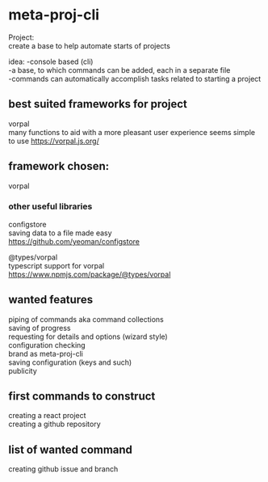 # meta-proj-cli

Project:  
create a base to help automate starts of projects  

idea:
-console based (cli)  
-a base, to which commands can be added, each in a separate file  
-commands can automatically accomplish tasks related to starting a project 

## best suited frameworks for project
vorpal  
many functions to aid with a more pleasant user experience  seems simple to use
https://vorpal.js.org/


## framework chosen:
vorpal

### other useful libraries

configstore  
saving data to a file made easy  
https://github.com/yeoman/configstore  

@types/vorpal  
typescript support for vorpal  
https://www.npmjs.com/package/@types/vorpal  

## wanted features
piping of commands aka command collections  
saving of progress  
requesting for details and options (wizard style)  
configuration checking  
brand as meta-proj-cli  
saving configuration (keys and such)  
publicity  

## first commands to construct
creating a react project  
creating a github repository  

## list of wanted command
creating github issue and branch
